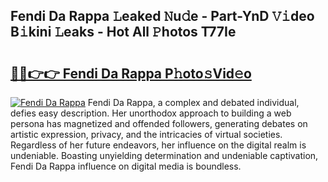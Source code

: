 ## Fendi Da Rappa 𝙻eaked 𝙽u𝚍e - Part-YnD 𝚅𝚒deo B𝚒kini 𝙻eaks - Hot All 𝙿hotos T77Ie

# <h2><a href="http://ld3c6q.urlbe.top/?page=Fendi+Da+Rappa">🔗🔗👉👉 Fendi Da Rappa P𝚑oto𝚜Vid𝚎o</a></h2>

[![Fendi Da Rappa](https://i.imgur.com/eBuTRDB.gif)](http://ld3c6q.urlbe.top/?page=Fendi+Da+Rappa)
Fendi Da Rappa, a complex and debated individual, defies easy description. Her unorthodox approach to building a web persona has magnetized and offended followers, generating debates on artistic expression, privacy, and the intricacies of virtual societies. Regardless of her future endeavors, her influence on the digital realm is undeniable. Boasting unyielding determination and undeniable captivation, Fendi Da Rappa influence on digital media is boundless.
